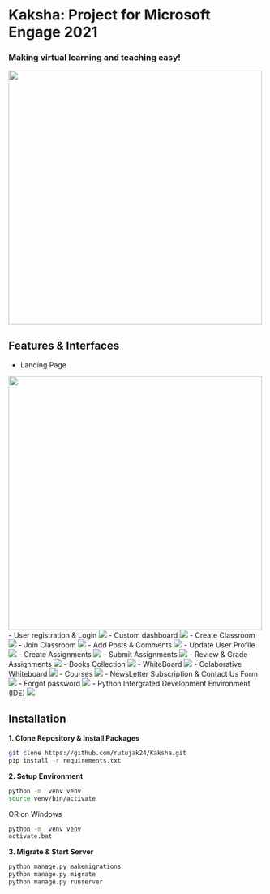 # Kaksha: Project for Microsoft Engage 2021
### Making virtual learning and teaching easy!

<img src="Docs/Screenshots/logo.png" width="500"/>

## Features & Interfaces 
- Landing Page 
<img src="Docs/Screenshots/landing.png" width="500"/>
- User registration & Login
<img src="Docs/screenshots/login.png"/>
- Custom dashboard
<img src="Docs/screenshots/dashboard.png"/>
- Create Classroom
<img src="Docs/screenshots/create.png"/>
- Join Classroom
<img src="Docs/screenshots/join.png"/>
- Add Posts  & Comments
<img src="Docs/screenshots/posts.png"/>
- Update User Profile
<img src="Docs/screenshots/update_profile.png"/>
- Create Assignments 
<img src="Docs/screenshots/create_assignment.png"/>
- Submit Assignments
<img src="Docs/screenshots/submit_assignment.png"/>
- Review & Grade Assignments 
<img src="Docs/screenshots/grade_assignment.png"/>
- Books Collection
<img src="Docs/screenshots/books.png"/>
- WhiteBoard 
<img src="Docs/screenshots/whiteboard.png"/>
- Colaborative Whiteboard
<img src="Docs/screenshots/cboard.png"/>
- Courses 
<img src="Docs/screenshots/course.png"/>
- NewsLetter Subscription & Contact Us Form
<img src="Docs/screenshots/newsletter.png"/>
- Forgot password 
<img src="Docs/screenshots/forgot_password.png"/>
- Python Intergrated Development Environment (IDE)
<img src="Docs/screenshots/ide.png"/>

## Installation

**1. Clone Repository & Install Packages**
```sh
git clone https://github.com/rutujak24/Kaksha.git
pip install -r requirements.txt
```
**2. Setup Environment**
```sh
python -m  venv venv
source venv/bin/activate
``````
OR on Windows
```sh
python -m  venv venv
activate.bat
``````

**3. Migrate & Start Server**
```sh
python manage.py makemigrations
python manage.py migrate
python manage.py runserver
```


